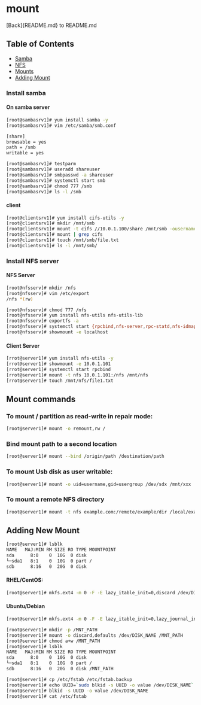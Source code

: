 # mount
[Back]{README.md} to README.md

## Table of Contents
+ [Samba](#install-samba)
+ [NFS](#install-nfs-server)
+ [Mounts](#mount-commands)
+ [Adding Mount](#adding-new-mount)

###  Install samba
#### On samba server
```sh
[root@sambasrv1]# yum install samba -y
[root@sambasrv1]# vim /etc/samba/smb.conf

[share]
browsable = yes
path = /smb
writable = yes
```

```sh
[root@sambasrv1]# testparm
[root@sambasrv1]# useradd shareuser
[root@sambasrv1]# smbpasswd -a shareuser
[root@sambasrv1]# systemctl start smb
[root@sambasrv1]# chmod 777 /smb
[root@sambasrv1]# ls -l /smb
```

#### client
```sh
[root@clientsrv1]# yum install cifs-utils -y
[root@clientsrv1]# mkdir /mnt/smb
[root@clientsrv1]# mount -t cifs //10.0.1.100/share /mnt/smb -ousername=shareuser,password=123456
[root@clientsrv1]# mount | grep cifs
[root@clientsrv1]# touch /mnt/smb/file.txt
[root@clientsrv1]# ls -l /mnt/smb/
```

### Install NFS server
#### NFS Server
```sh 
[root@nfsserv]# mkdir /nfs
[root@nfsserv]# vim /etc/export
/nfs *(rw)

[root@nfsserv]# chmod 777 /nfs
[root@nfsserv]# yum install nfs-utils nfs-utils-lib
[root@nfsserv]# exportfs -a
[root@nfsserv]# systemctl start {rpcbind,nfs-server,rpc-statd,nfs-idmapd}
[root@nfsserv]# showmount -e localhost
```

#### Client Server
```sh
[rrot@server1]# yum install nfs-utils -y
[rrot@server1]# showmount -e 10.0.1.101
[rrot@server1]# systemctl start rpcbind
[rrot@server1]# mount -t nfs 10.0.1.101:/nfs /mnt/nfs
[rrot@server1]# touch /mnt/nfs/file1.txt
```

## Mount commands
### To mount / partition as read-write in repair mode:
```sh
[root@server1]# mount -o remount,rw /
```

### Bind mount path to a second location
```sh
[root@server1]# mount --bind /origin/path /destination/path
```

### To mount Usb disk as user writable:
```sh
[root@server1]# mount -o uid=username,gid=usergroup /dev/sdx /mnt/xxx
```

### To mount a remote NFS directory
```sh
[root@server1]# mount -t nfs example.com:/remote/example/dir /local/example/dir
```

## Adding New Mount
```sh
[root@server1]# lsblk
NAME   MAJ:MIN RM SIZE RO TYPE MOUNTPOINT
sda      8:0    0  10G  0 disk 
└─sda1   8:1    0  10G  0 part /
sdb      8:16   0  20G  0 disk
```
#### RHEL/CentOS:
```sh
[root@server1]# mkfs.ext4 -m 0 -F -E lazy_itable_init=0,discard /dev/DISK_NAME
```
#### Ubuntu/Debian
```sh
[root@server1]# mkfs.ext4 -m 0 -F -E lazy_itable_init=0,lazy_journal_init=0,discard /dev/DISK_NAME
```
```sh
[root@server1]# mkdir -p /MNT_PATH
[root@server1]# mount -o discard,defaults /dev/DISK_NAME /MNT_PATH
[root@server1]# chmod a+w /MNT_PATH
[root@server1]# lsblk
NAME   MAJ:MIN RM SIZE RO TYPE MOUNTPOINT
sda      8:0    0  10G  0 disk 
└─sda1   8:1    0  10G  0 part /
sdb      8:16   0  20G  0 disk /MNT_PATH

[root@server1]# cp /etc/fstab /etc/fstab.backup
[root@server1]# echo UUID=`sudo blkid -s UUID -o value /dev/DISK_NAME` /MNT_PATH ext4 discard,defaults,nofail 0 2 | tee -a /etc/fstab
[root@server1]# blkid -s UUID -o value /dev/DISK_NAME
[root@server1]# cat /etc/fstab
```
